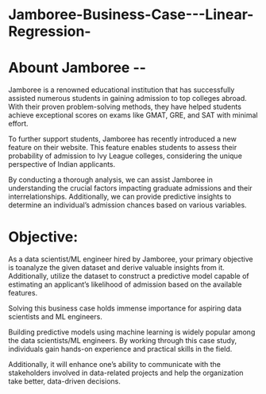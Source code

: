 # Jamboree-Business-Case---Linear-Regression-

# Abount Jamboree --

Jamboree is a renowned educational institution that has successfully assisted numerous students in gaining admission to top colleges abroad. With their proven problem-solving methods, they have helped students achieve exceptional scores on exams like GMAT, GRE, and SAT with minimal effort.

To further support students, Jamboree has recently introduced a new feature on their website. This feature enables students to assess their probability of admission to Ivy League colleges, considering the unique perspective of Indian applicants.

By conducting a thorough analysis, we can assist Jamboree in understanding the crucial factors impacting graduate admissions and their interrelationships. Additionally, we can provide predictive insights to determine an individual’s admission chances based on various variables.


# Objective:
As a data scientist/ML engineer hired by Jamboree, your primary objective is toanalyze the given dataset and derive valuable insights from it. Additionally, utilize the dataset to construct a predictive model capable of estimating an applicant’s likelihood of admission based on the available features.

Solving this business case holds immense importance for aspiring data scientists and ML engineers.

Building predictive models using machine learning is widely popular among the data scientists/ML engineers. By working through this case study, individuals gain hands-on experience and practical skills in the field.

Additionally, it will enhance one’s ability to communicate with the stakeholders involved in data-related projects and help the organization take better, data-driven decisions.

